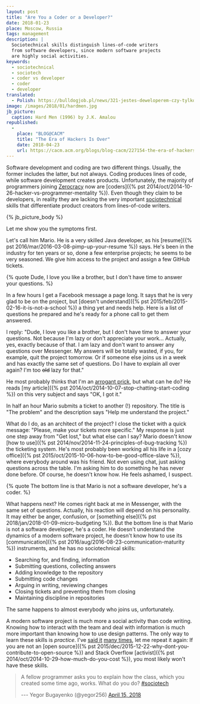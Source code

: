 ```yaml
---
layout: post
title: "Are You a Coder or a Developer?"
date: 2018-01-23
place: Moscow, Russia
tags: management
description: |
  Sociotechnical skills distinguish lines-of-code writers
  from software developers, since modern software projects
  are highly social activities.
keywords:
  - sociotechnical
  - sociotech
  - coder vs developer
  - coder
  - developer
translated:
  - Polish: https://bulldogjob.pl/news/321-jestes-deweloperem-czy-tylko-kodujesz
image: /images/2018/01/hardmen.jpg
jb_picture:
  caption: Hard Men (1996) by J.K. Amalou
republished:
  -
    place: "BLOG@CACM"
    title: "The Era of Hackers Is Over"
    date: 2018-04-23
    url: https://cacm.acm.org/blogs/blog-cacm/227154-the-era-of-hackers-is-over/fulltext
---
```


Software development and coding are two different things. Usually,
the former includes the latter, but not always. Coding produces
lines of code, while software development creates products. Unfortunately,
the majority of programmers joining [Zerocracy](https://www.zerocracy.com)
now are [coders]({% pst 2014/oct/2014-10-26-hacker-vs-programmer-mentality %}).
Even though they claim to be developers, in reality they are lacking the very
important [sociotechnical](https://en.wikipedia.org/wiki/Sociotechnical_system)
skills that differentiate product creators from lines-of-code writers.

<!--more-->

{% jb_picture_body %}

Let me show you the symptoms first.

Let's call him Mario. He is a very skilled
Java developer, as his [resume]({% pst 2016/mar/2016-03-08-pimp-up-your-resume %})
says. He's been in the industry for ten years or so,
done a few enterprise projects; he seems to be very seasoned. We give him
access to the project and assign a few GitHub tickets.

{% quote Dude, I love you like a brother, but I don't have time to answer your questions. %}

In a few hours I get a Facebook message a page long. It says that
he is very glad to be on the project, but [doesn't understand]({% pst 2015/feb/2015-02-16-it-is-not-a-school %})
a thing yet
and needs help. Here is a list of questions he prepared and he's ready for
a phone call to get them answered.

I reply: "Dude, I love you like a brother, but I don't have time to answer
your questions. Not because I'm lazy or don't appreciate your work... Actually,
yes, exactly because of that. I am lazy and don't want to answer any questions over Messenger.
My answers will be totally wasted, if you, for example, quit the project
tomorrow. Or if someone else joins us in a week and has
exactly the same set of questions. Do I have to explain all over again? I'm too
~~old~~ lazy for that."

He most probably thinks that I'm an [arrogant prick](/testimonials.html), but what can he do? He
reads [my article]({% pst 2014/oct/2014-10-07-stop-chatting-start-coding %})
on this very subject and says "OK, I got it."

In half an hour Mario submits a ticket to another (!) repository. The title
is "The problem" and the description says "Help me understand the project."

What do I do, as an architect of the project? I close the ticket with a quick
message: "Please, make your tickets more specific." My response is just one
step away from "Get lost," but what else can I say? Mario doesn't know
[how to use]({% pst 2014/nov/2014-11-24-principles-of-bug-tracking %})
the ticketing system. He's most probably been working all his life
in a [cozy office]({% pst 2015/oct/2015-10-06-how-to-be-good-office-slave %}),
where everybody around was his friend. Not even using
chat, just asking questions across the table. I'm asking him to
do something he has never done before. Of course, he doesn't know how.
He feels ashamed, I suspect.

{% quote The bottom line is that Mario is not a software developer, he's a coder. %}

What happens next? He comes right back at me in Messenger, with the same
set of questions. Actually, his reaction will depend on his personality.
It may either be anger, confusion, or
[something else]({% pst 2018/jan/2018-01-09-micro-budgeting %}). But the bottom line
is that Mario is not a software developer, he's a coder.
He doesn't understand the dynamics of a modern software project, he doesn't
know how to use its
[communication]({% pst 2016/aug/2016-08-23-communication-maturity %})
instruments, and he has no sociotechnical skills:

  * Searching for, and finding, information
  * Submitting questions, collecting answers
  * Adding knowledge to the repository
  * Submitting code changes
  * Arguing in writing, reviewing changes
  * Closing tickets and preventing them from closing
  * Maintaining discipline in repositories

The same happens to almost everybody who joins us, unfortunately.

A modern software project is much more a social activity than code writing.
Knowing how to interact with the team and deal with information
is much more important than knowing how to use design patterns. The only
way to learn these skills is _practice_. I've [said it](https://www.facebook.com/yegor256/videos/10214943124281537/)
[many times](https://www.youtube.com/watch?v=GS45LzE3LPQ),
let me repeat it again: If you are not an
[open source]({% pst 2015/dec/2015-12-22-why-dont-you-contribute-to-open-source %})
and Stack Overflow
[activist]({% pst 2014/oct/2014-10-29-how-much-do-you-cost %}), you most
likely won't have these skills.

<blockquote class="twitter-tweet" data-lang="en"><p lang="en" dir="ltr">A fellow programmer asks you to explain how the class, which you created some time ago, works. What do you do? <a href="https://twitter.com/hashtag/sociotech?src=hash&amp;ref_src=twsrc%5Etfw">#sociotech</a></p>--- Yegor Bugayenko (@yegor256) <a href="https://twitter.com/yegor256/status/985439928430538752?ref_src=twsrc%5Etfw">April 15, 2018</a></blockquote>
<script async src="https://platform.twitter.com/widgets.js" charset="utf-8"></script>

